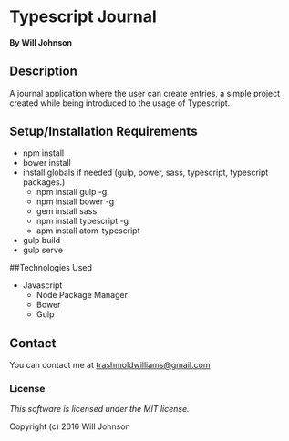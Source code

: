 # Typescript Journal

#### By Will Johnson

## Description

A journal application where the user can create entries, a simple project created while being introduced to the usage of Typescript.

## Setup/Installation Requirements

- npm install
- bower install
- install globals if needed (gulp, bower, sass, typescript, typescript packages.)
  - npm install gulp -g
  - npm install bower -g
  - gem install sass
  - npm install typescript -g
  - apm install atom-typescript
- gulp build
- gulp serve

##Technologies Used
* Javascript
  * Node Package Manager
  * Bower
  * Gulp

## Contact
You can contact me at trashmoldwilliams@gmail.com

### License

*This software is licensed under the MIT license.*

Copyright (c) 2016 Will Johnson
